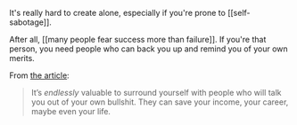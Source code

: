 It's really hard to create alone, especially if you're prone to [[self-sabotage]]. 

After all, [[many people fear success more than failure]]. If you're that person, you need people who can back you up and remind you of your own merits.

From [the article](https://stackingthebricks.com/fear-of-success/):
> It’s _endlessly_ valuable to surround yourself with people who will talk you out of your own bullshit. They can save your income, your career, maybe even your life.